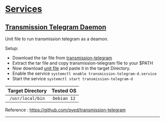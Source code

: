 # [Services](../README.md)

## [Transmission Telegram Daemon](./transmission-telegram-d.service)

Unit file to run transmission telegram as a deamon.

Setup:

- Download the tar file from [transmission-telegram](https://github.com/pyed/transmission-telegram/releases)
- Extract the tar file and copy transmission-telegram file to your $PATH
- Now download [unit file](./transmission-telegram-d.service) and paste it in the target Directory.
- Enable the service `systemctl enable transmission-telegram-d.service`
- Start the service `systemctl start transmission-telegram-d`

| Target Directory |  Tested OS  |
| :--------------: | :---------: |
| `/usr/local/bin` | `Debian 12` |

Reference :
https://github.com/pyed/transmission-telegram

---

